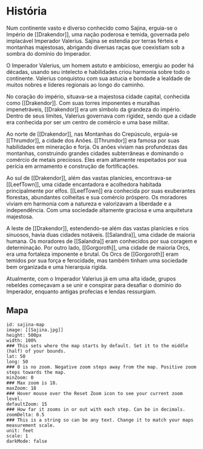 # História

Num continente vasto e diverso conhecido como Sajina, erguia-se o Império de [[Drakendor]], uma nação poderosa e temida, governada pelo implacável Imperador Valerius. Sajina se estendia por terras férteis e montanhas majestosas, abrigando diversas raças que coexistiam sob a sombra do domínio do Imperador.

O Imperador Valerius, um homem astuto e ambicioso, emergiu ao poder há décadas, usando seu intelecto e habilidades criou harmonia sobre todo o continente. Valerius conquistou com sua astucia e bondade a lealdade de muitos nobres e líderes regionais ao longo do caminho.

No coração do império, situava-se a majestosa cidade capital, conhecida como [[Drakendor]]. Com suas torres imponentes e muralhas impenetráveis, [[Drakendor]] era um símbolo da grandeza do império. Dentro de seus limites, Valerius governava com rigidez, sendo que a cidade era conhecida por ser um centro de comércio e uma base militar.

Ao norte de [[Drakendor]], nas Montanhas do Crepúsculo, erguia-se [[Thrumdor]], a cidade dos Anões. [[Thrumdor]] era famosa por suas habilidades em mineração e forja. Os anões viviam nas profundezas das montanhas, construindo grandes cidades subterrâneas e dominando o comércio de metais preciosos. Eles eram altamente respeitados por sua perícia em armamento e construção de fortificações.

Ao sul de [[Drakendor]], além das vastas planícies, encontrava-se [[LeefTown]], uma cidade encantadora e acolhedora habitada principalmente por elfos. [[LeefTown]] era  conhecida por suas exuberantes florestas, abundantes colheitas e sua comércio próspero. Os moradores viviam em harmonia com a natureza e valorizavam a liberdade e a independência. Com uma sociedade altamente graciosa e uma arquitetura majestosa.

A leste de [[Drakendor]], estendendo-se além das vastas planícies e rios sinuosos, havia duas cidades notáveis. [[Salandra]], uma cidade de maioria humana. Os moradores de [[Salandra]] eram conhecidos por sua coragem e determinação. Por outro lado, [[Gorgoroth]], uma cidade de maioria Orcs, era uma fortaleza imponente e brutal. Os Orcs de [[Gorgoroth]] eram temidos por sua força e ferocidade, mas também tinham uma sociedade bem organizada e uma hierarquia rígida.

Atualmente, com o Imperador Valerius já em uma alta idade, grupos rebeldes começavam a se unir e conspirar para desafiar o domínio do Imperador, enquanto antigas profecias e lendas ressurgiam.

## Mapa

```leaflet  
id: sajina-map  
image: [[Sajina.jpg]]  
height: 500px  
width: 100%  
### This sets where the map starts by default. Set it to the middle (half) of your bounds.  
lat: 50  
long: 50  
### 0 is no zoom. Negative zoom steps away from the map. Positive zoom steps towards the map.  
minZoom: 0  
### Max zoom is 18.  
maxZoom: 18  
### Hover mouse over the Reset Zoom icon to see your current zoom level.  
defaultZoom: 15  
### How far it zooms in or out with each step. Can be in decimals.  
zoomDelta: 0.5  
### This is a string so can be any text. Change it to match your maps measurement scale.  
unit: feet  
scale: 1  
darkMode: false  
```
